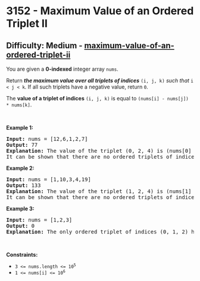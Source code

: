 <h1>3152 - Maximum Value of an Ordered Triplet II</h1><h2>Difficulty: Medium - <a href="https://leetcode.com/problems/maximum-value-of-an-ordered-triplet-ii/">maximum-value-of-an-ordered-triplet-ii</a></h2><p>You are given a <strong>0-indexed</strong> integer array <code>nums</code>.</p>

<p>Return <em><strong>the maximum value over all triplets of indices</strong></em> <code>(i, j, k)</code> <em>such that</em> <code>i &lt; j &lt; k</code><em>. </em>If all such triplets have a negative value, return <code>0</code>.</p>

<p>The <strong>value of a triplet of indices</strong> <code>(i, j, k)</code> is equal to <code>(nums[i] - nums[j]) * nums[k]</code>.</p>

<p>&nbsp;</p>
<p><strong class="example">Example 1:</strong></p>

<pre>
<strong>Input:</strong> nums = [12,6,1,2,7]
<strong>Output:</strong> 77
<strong>Explanation:</strong> The value of the triplet (0, 2, 4) is (nums[0] - nums[2]) * nums[4] = 77.
It can be shown that there are no ordered triplets of indices with a value greater than 77. 
</pre>

<p><strong class="example">Example 2:</strong></p>

<pre>
<strong>Input:</strong> nums = [1,10,3,4,19]
<strong>Output:</strong> 133
<strong>Explanation:</strong> The value of the triplet (1, 2, 4) is (nums[1] - nums[2]) * nums[4] = 133.
It can be shown that there are no ordered triplets of indices with a value greater than 133.
</pre>

<p><strong class="example">Example 3:</strong></p>

<pre>
<strong>Input:</strong> nums = [1,2,3]
<strong>Output:</strong> 0
<strong>Explanation:</strong> The only ordered triplet of indices (0, 1, 2) has a negative value of (nums[0] - nums[1]) * nums[2] = -3. Hence, the answer would be 0.
</pre>

<p>&nbsp;</p>
<p><strong>Constraints:</strong></p>

<ul>
	<li><code>3 &lt;= nums.length &lt;= 10<sup>5</sup></code></li>
	<li><code>1 &lt;= nums[i] &lt;= 10<sup>6</sup></code></li>
</ul>
